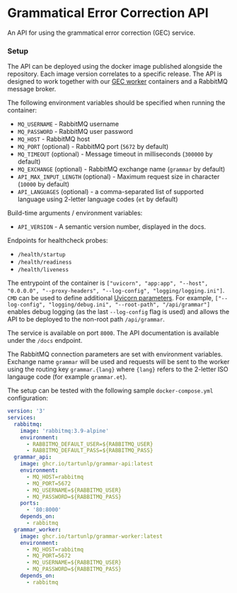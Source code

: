 # Grammatical Error Correction API

An API for using the grammatical error correction (GEC) service.

### Setup

The API can be deployed using the docker image published alongside the repository. Each image version correlates to a
specific release. The API is designed to work together with our
[GEC worker](https://github.com/TartuNLP/grammar-worker) containers and a RabbitMQ message broker.

The following environment variables should be specified when running the container:

- `MQ_USERNAME` - RabbitMQ username
- `MQ_PASSWORD` - RabbitMQ user password
- `MQ_HOST` - RabbitMQ host
- `MQ_PORT` (optional) - RabbitMQ port (`5672` by default)
- `MQ_TIMEOUT` (optional) - Message timeout in milliseconds (`300000` by default)
- `MQ_EXCHANGE` (optional) - RabbitMQ exchange name (`grammar` by default)
- `API_MAX_INPUT_LENGTH` (optional) - Maximum request size in character (`10000` by default)
- `API_LANGUAGES` (optional) - a comma-separated list of supported language using 2-letter language codes (`et` by
  default)

Build-time arguments / environment variables:
- `API_VERSION` - A semantic version number, displayed in the docs.

Endpoints for healthcheck probes:

- `/health/startup`
- `/health/readiness`
- `/health/liveness`

The entrypoint of the container
is `["uvicorn", "app:app", "--host", "0.0.0.0", "--proxy-headers", "--log-config", "logging/logging.ini"]`. `CMD` can be
used to define additional [Uvicorn parameters](https://www.uvicorn.org/deployment/). For
example, `["--log-config", "logging/debug.ini", "--root-path", "/api/grammar"]`
enables debug logging (as the last `--log-config` flag is used) and allows the API to be deployed to the non-root
path `/api/grammar`.

The service is available on port `8000`. The API documentation is available under the `/docs` endpoint.

The RabbitMQ connection parameters are set with environment variables. Exchange name `grammar` will be used and requests
will be sent to the worker using the routing key `grammar.{lang}` where `{lang}` refers to the 2-letter ISO langauge
code (for example `grammar.et`).

The setup can be tested with the following sample `docker-compose.yml` configuration:

```yaml
version: '3'
services:
  rabbitmq:
    image: 'rabbitmq:3.9-alpine'
    environment:
      - RABBITMQ_DEFAULT_USER=${RABBITMQ_USER}
      - RABBITMQ_DEFAULT_PASS=${RABBITMQ_PASS}
  grammar_api:
    image: ghcr.io/tartunlp/grammar-api:latest
    environment:
      - MQ_HOST=rabbitmq
      - MQ_PORT=5672
      - MQ_USERNAME=${RABBITMQ_USER}
      - MQ_PASSWORD=${RABBITMQ_PASS}
    ports:
      - '80:8000'
    depends_on:
      - rabbitmq
  grammar_worker:
    image: ghcr.io/tartunlp/grammar-worker:latest
    environment:
      - MQ_HOST=rabbitmq
      - MQ_PORT=5672
      - MQ_USERNAME=${RABBITMQ_USER}
      - MQ_PASSWORD=${RABBITMQ_PASS}
    depends_on:
      - rabbitmq
```
